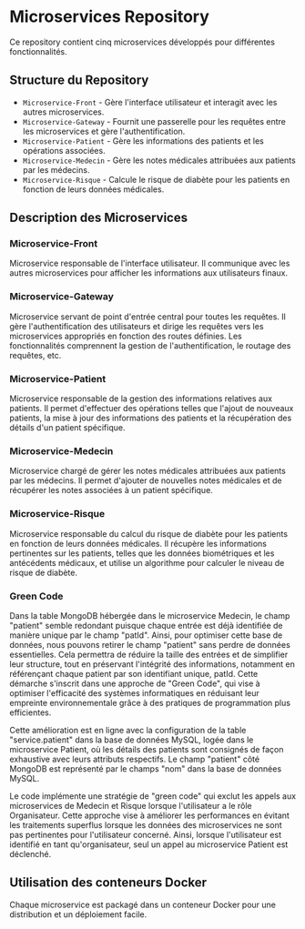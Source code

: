 # Microservices Repository

Ce repository contient cinq microservices développés pour différentes fonctionnalités.

## Structure du Repository

- `Microservice-Front` - Gère l'interface utilisateur et interagit avec les autres microservices.
- `Microservice-Gateway` - Fournit une passerelle pour les requêtes entre les microservices et gère l'authentification.
- `Microservice-Patient` - Gère les informations des patients et les opérations associées.
- `Microservice-Medecin` - Gère les notes médicales attribuées aux patients par les médecins.
- `Microservice-Risque`  - Calcule le risque de diabète pour les patients en fonction de leurs données médicales.

## Description des Microservices

### Microservice-Front

Microservice responsable de l'interface utilisateur. Il communique avec les autres microservices pour afficher les informations aux utilisateurs finaux.

### Microservice-Gateway

Microservice servant de point d'entrée central pour toutes les requêtes. Il gère l'authentification des utilisateurs et dirige les requêtes vers les microservices appropriés en fonction des routes définies. Les fonctionnalités comprennent la gestion de l'authentification, le routage des requêtes, etc.

### Microservice-Patient

Microservice responsable de la gestion des informations relatives aux patients. Il permet d'effectuer des opérations telles que l'ajout de nouveaux patients, la mise à jour des informations des patients et la récupération des détails d'un patient spécifique.

### Microservice-Medecin

Microservice chargé de gérer les notes médicales attribuées aux patients par les médecins. Il permet d'ajouter de nouvelles notes médicales et de récupérer les notes associées à un patient spécifique.

### Microservice-Risque

Microservice responsable du calcul du risque de diabète pour les patients en fonction de leurs données médicales. Il récupère les informations pertinentes sur les patients, telles que les données biométriques et les antécédents médicaux, et utilise un algorithme pour calculer le niveau de risque de diabète.

### Green Code

Dans la table MongoDB hébergée dans le microservice Medecin, le champ "patient" semble redondant puisque chaque entrée est déjà identifiée de manière unique par le champ "patId". Ainsi, pour optimiser cette base de données, nous pouvons retirer le champ "patient" sans perdre de données essentielles. Cela permettra de réduire la taille des entrées et de simplifier leur structure, tout en préservant l'intégrité des informations, notamment en référençant chaque patient par son identifiant unique, patId. Cette démarche s'inscrit dans une approche de "Green Code", qui vise à optimiser l'efficacité des systèmes informatiques en réduisant leur empreinte environnementale grâce à des pratiques de programmation plus efficientes.

Cette amélioration est en ligne avec la configuration de la table "service.patient" dans la base de données MySQL, logée dans le microservice Patient, où les détails des patients sont consignés de façon exhaustive avec leurs attributs respectifs. Le champ "patient" côté MongoDB est représenté par le champs "nom" dans la base de données MySQL.

Le code implémente une stratégie de "green code" qui exclut les appels aux microservices de Medecin et Risque lorsque l'utilisateur a le rôle Organisateur. Cette approche vise à améliorer les performances en évitant les traitements superflus lorsque les données des microservices ne sont pas pertinentes pour l'utilisateur concerné. Ainsi, lorsque l'utilisateur est identifié en tant qu'organisateur, seul un appel au microservice Patient est déclenché.

## Utilisation des conteneurs Docker

Chaque microservice est packagé dans un conteneur Docker pour une distribution et un déploiement facile.
